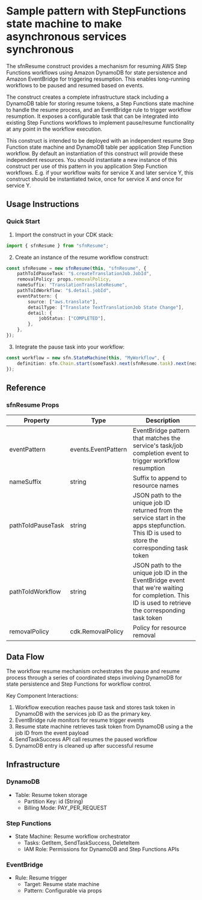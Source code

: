 # Sample pattern with StepFunctions state machine to make asynchronous services synchronous

The sfnResume construct provides a mechanism for resuming AWS Step Functions workflows using Amazon DynamoDB for state persistence and Amazon EventBridge for triggering resumption. This enables long-running workflows to be paused and resumed based on events.

The construct creates a complete infrastructure stack including a DynamoDB table for storing resume tokens, a Step Functions state machine to handle the resume process, and an EventBridge rule to trigger workflow resumption. It exposes a configurable task that can be integrated into existing Step Functions workflows to implement pause/resume functionality at any point in the workflow execution.

This construct is intended to be deployed with an independent resume Step Function state machine and DynamoDB table per application Step Function workflow. By default an instantiation of this construct will provide these independent resources. You should instantiate a new instance of this construct per use of this pattern in you application Step Function workflows. E.g. if your workflow waits for service X and later service Y, this construct should be instantiated twice, once for service X and once for service Y.

## Usage Instructions

### Quick Start

1. Import the construct in your CDK stack:

```typescript
import { sfnResume } from "sfnResume";
```

2. Create an instance of the resume workflow construct:

```typescript
const sfnResume = new sfnResume(this, "sfnResume", {
	pathToIdPauseTask: "$.createTranslationJob.JobId",
	removalPolicy: props.removalPolicy,
	nameSuffix: "TranslationTranslateResume",
	pathToIdWorkflow: "$.detail.jobId",
	eventPattern: {
		source: ["aws.translate"],
		detailType: ["Translate TextTranslationJob State Change"],
		detail: {
			jobStatus: ["COMPLETED"],
		},
	},
});
```

3. Integrate the pause task into your workflow:

```typescript
const workflow = new sfn.StateMachine(this, "MyWorkflow", {
	definition: sfn.Chain.start(someTask).next(sfnResume.task).next(nextTask),
});
```

## Reference

### sfnResume Props

| Property          | Type                | Description                                                                                                                                         |
| ----------------- | ------------------- | --------------------------------------------------------------------------------------------------------------------------------------------------- |
| eventPattern      | events.EventPattern | EventBridge pattern that matches the service's task/job completion event to trigger workflow resumption                                             |
| nameSuffix        | string              | Suffix to append to resource names                                                                                                                  |
| pathToIdPauseTask | string              | JSON path to the unique job ID returned from the service start in the apps stepfunction. This ID is used to store the corresponding task token      |
| pathToIdWorkflow  | string              | JSON path to the unique job ID in the EventBridge event that we're waiting for completion. This ID is used to retrieve the corresponding task token |
| removalPolicy     | cdk.RemovalPolicy   | Policy for resource removal                                                                                                                         |

## Data Flow

The workflow resume mechanism orchestrates the pause and resume process through a series of coordinated steps involving DynamoDB for state persistence and Step Functions for workflow control.

Key Component Interactions:

1. Workflow execution reaches pause task and stores task token in DynamoDB with the services job ID as the primary key.
2. EventBridge rule monitors for resume trigger events
3. Resume state machine retrieves task token from DynamoDB using a the job ID from the event payload
4. SendTaskSuccess API call resumes the paused workflow
5. DynamoDB entry is cleaned up after successful resume

## Infrastructure

### DynamoDB

- Table: Resume token storage
  - Partition Key: id (String)
  - Billing Mode: PAY_PER_REQUEST

### Step Functions

- State Machine: Resume workflow orchestrator
  - Tasks: GetItem, SendTaskSuccess, DeleteItem
  - IAM Role: Permissions for DynamoDB and Step Functions APIs

### EventBridge

- Rule: Resume trigger
  - Target: Resume state machine
  - Pattern: Configurable via props
